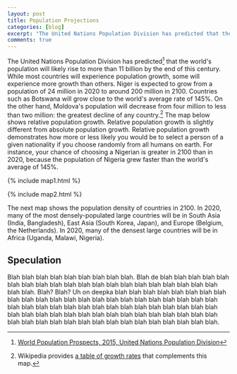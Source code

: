 ```yaml
---
layout: post
title: Population Projections
categories: [blog]
excerpt: "The United Nations Population Division has predicted that the world's population will likely rise to more than 11 billion by the end of this century. I provide some visualizations of this data and speculate about the importance of demographics in science fiction."
comments: true
---
```


The United Nations Population Division has predicted[^1] that the world's population will likely rise to more than 11 billion by the end of this century. While most countries will experience population growth, some will experience more growth than others. Niger is expected to grow from a population of 24 million in 2020 to around 200 million in 2100. Countries such as Botswana will grow close to the world's average rate of 145%. On the other hand, Moldova's population will decrease from four million to less than two million: the greatest decline of any country.[^2] The map below shows relative population growth. Relative population growth is slightly different from absolute population growth. Relative population growth demonstrates how more or less likely you would be to select a person of a given nationality if you choose randomly from all humans on earth. For instance, your chance of choosing a Nigerian is greater in 2100 than in 2020, because the population of Nigeria grew faster than the world's average of 145%.

{% include map1.html %}


{% include map2.html %}



The next map shows the population density of countries in 2100. In 2020, many of the most densely-populated large countries will be in South Asia (India, Bangladesh), East Asia (South Korea, Japan), and Europe (Belgium, the Netherlands). In 2020, many of the densest large countries will be in Africa (Uganda, Malawi, Nigeria).
## Speculation

Blah blah blah blah blah blah blah blah blah. Blah de blah blah blah blah blah blah blah blah blah blah blah blah blah blah blah blah blah blah blah blah blah blah. Blah? Blah? Uh on deepka blah blah blah blah blah blah blah blah blah blah blah blah blah blah blah blah blah blah blah blah blah blah blah blah blah blah blah blah blah blah blah blah blah blah blah blah blah blah blah blah blah blah blah blah blah blah blah blah blah blah blah blah blah blah blah blah blah blah blah blah blah blah blah blah blah blah blah blah.


[^1]: [World Population Prospects, 2015, United Nations Population Division](https://esa.un.org/unpd/wpp/Download/Standard/Population/)
[^2]: Wikipedia provides [a table of growth rates](https://en.wikipedia.org/wiki/List_of_countries_by_future_population_(United_Nations,_medium_fertility_variant)) that complements this map.